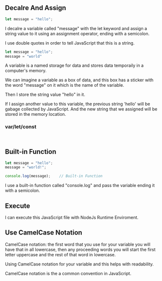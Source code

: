 

## Decalre And Assign

```javaScript
let message = "hello";
```
I decalre a variable called "message" with the let keyword and assign a string value to it using an assignment operator, ending with a semicolon.
 
I use double quotes in order to tell JavaScript that this is a string.


```javaScript
let message = "hello";
message = "world"
```
A variable is a named storage for data and stores data temporaily in a computer's memory.  

We can imagine a variable as a box of data, and this box has a sticker with the word "message" on it which is the name of the variable.

Then I store the string value "hello" in it. 

If I assign another value to this variable, the previous string 'hello' will be gabage collected by JavaScript. And the new string that we assigned will be stored in the memory location.

### var/let/const

```javascript



```





## Built-in Function

```Javascript
let message = "hello";
message = "world!";

console.log(message);    // Built-in Function
```
I use a built-in function called "console.log" and pass the variable ending it with a semicolon.

## Execute

I can execute this JavaScript file with NodeJs Runtime Enviroment.




## Use CamelCase Notation

CamelCase notation: the first word that you use for your variable you will have that in all lowercase, then any proceeding words you will start the first letter uppercase and the rest of that word in lowercase.

Using CamelCase notation for your variable and this helps with readability.

CamelCase notation is the a common convention in JavaScript. 







